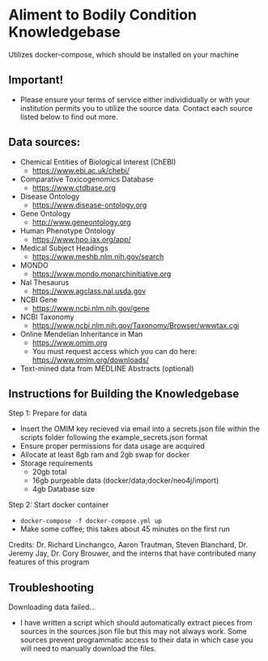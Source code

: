 
# Aliment to Bodily Condition Knowledgebase

Utilizes docker-compose, which should be installed on your machine

## Important! 
- Please ensure your terms of service either individidually or with your institution permits you to utilize the source data. Contact each source listed below to find out more.

## Data sources:
- Chemical Entities of Biological Interest (ChEBI)
    - https://www.ebi.ac.uk/chebi/
- Comparative Toxicogenomics Database
    - https://www.ctdbase.org
- Disease Ontology
    - https://www.disease-ontology.org
- Gene Ontology
    - http://www.geneontology.org
- Human Phenotype Ontology
    - https://www.hpo.jax.org/app/
- Medical Subject Headings
    - https://www.meshb.nlm.nih.gov/search
- MONDO
    - https://www.mondo.monarchinitiative.org
- Nal Thesaurus
    - https://www.agclass.nal.usda.gov
- NCBI Gene
    - https://www.ncbi.nlm.nih.gov/gene
- NCBI Taxonomy
    - https://www.ncbi.nlm.nih.gov/Taxonomy/Browser/wwwtax.cgi
- Online Mendelian Inheritance in Man 
    - https://www.omim.org
    - You must request access which you can do here: https://www.omim.org/downloads/
- Text-mined data from MEDLINE Abstracts (optional)

## Instructions for Building the Knowledgebase

Step 1: Prepare for data
- Insert the OMIM key recieved via email into a secrets.json file within the scripts folder following the example_secrets.json format
- Ensure proper permissions for data usage are acquired 
- Allocate at least 8gb ram and 2gb swap for docker
- Storage requirements
    - 20gb total 
    - 16gb purgeable data (docker/data;docker/neo4j/import)
    - 4gb Database size

Step 2: Start docker container

- `docker-compose -f docker-compose.yml up`
-  Make some coffee; this takes about 45 minutes on the first run

Credits:
Dr. Richard Linchangco, Aaron Trautman, Steven Blanchard, Dr. Jeremy Jay, Dr. Cory Brouwer, and the interns that have contributed many features of this program

## Troubleshooting

Downloading data failed...
- I have written a script which should automatically extract pieces from sources in the sources.json file but this may not always work. Some sources prevent programmatic access to their data in which case you will need to manually download the files.
